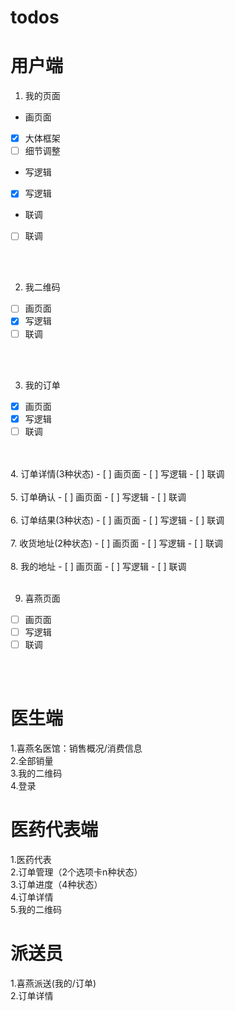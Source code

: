 # todos
# 用户端
1. 我的页面
- 画页面
- [x] 大体框架
- [ ] 细节调整
- 写逻辑
- [x] 写逻辑
- 联调
- [ ] 联调

<br />
<br />

2. 我二维码       
- [ ] 画页面
- [x] 写逻辑
- [ ] 联调

<br />
<br />

3. 我的订单     
- [x] 画页面
- [x] 写逻辑
- [ ] 联调

<br />
<br />
4. 订单详情(3种状态)    
- [ ] 画页面
- [ ] 写逻辑
- [ ] 联调

<br />
<br />
5. 订单确认    
- [ ] 画页面
- [ ] 写逻辑
- [ ] 联调
<br />
<br />
6. 订单结果(3种状态)   
- [ ] 画页面
- [ ] 写逻辑
- [ ] 联调
<br />
<br />
7. 收货地址(2种状态)    
- [ ] 画页面
- [ ] 写逻辑
- [ ] 联调
<br />
<br />
8. 我的地址   
- [ ] 画页面
- [ ] 写逻辑
- [ ] 联调
<br />
<br />

9. 喜燕页面  
- [ ] 画页面
- [ ] 写逻辑
- [ ] 联调
<br />
<br />

# 医生端

1.喜燕名医馆：销售概况/消费信息   
2.全部销量   
3.我的二维码   
4.登录  

# 医药代表端
1.医药代表   
2.订单管理（2个选项卡n种状态）   
3.订单进度（4种状态）  
4.订单详情  
5.我的二维码  

# 派送员
1.喜燕派送(我的/订单)  
2.订单详情  


